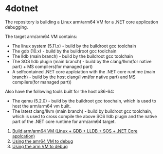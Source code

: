 # 4dotnet
The repository is building a Linux arm/arm64 VM for a .NET core application debugging.  

The target arm/arm64 VM contains:

- The linux system (5.11.x) - build by the buildroot gcc toolchain
- The gdb (10.x) - build by the buildroot gcc toolchain
- The lldb (main branch) - build by the buildroot gcc toolchain
- The SOS lldb plugin (main branch) - build by the clang/llvm(for native part) + MS compilers(for managed part)
- A selfcontained .NET core applciation with the .NET core runtime (main branch) - build by the host clang/llvm(for native part) and MS compilers(for managed part))

Also have the following tools built for the host x86-64:

* The qemu (5.2.0) - build by the buildroot gcc toochain, which is used to host the arm/arm64 vm built.  
* The latest clang/llvm (main branch) - build by buildroot gcc toolchain, which is used to cross compile the above SOS lldb plugin and the native part of the .NET core runtime for arm/arm64 target.  
 
1. [Build arm/arm64 VM (Linux + GDB + LLDB + SOS + .NET Core applcation)](build.md)  
2. [Using the amr64 VM  to debug](debug-arm64.md)
3. [Using the arm VM to debug](debug-arm.md)